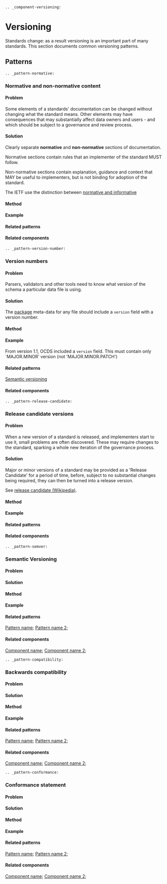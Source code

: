 ```eval_rst
.. _component-versioning:
```
# Versioning 

Standards change: as a result versioning is an important part of many standards. This section documents common versioning patterns. 

## Patterns

```eval_rst
.. _pattern-normative:
```

### Normative and non-normative content

#### Problem

Some elements of a standards' documentation can be changed without changing what the standard means. Other elements may have consequences that may substantially affect data owners and users - and which should be subject to a governance and review process. 

#### Solution

Clearly separate **normative** and **non-normative** sections of documentation. 

Normative sections contain rules that an implementer of the standard MUST follow.

Non-normative sections contain explanation, guidance and context that MAY be useful to implementers, but is not binding for adoption of the standard. 

The IETF use the distinction between [normative and informative](https://www.ietf.org/iesg/statement/normative-informative.html)

#### Method

#### Example

#### Related patterns

#### Related components


```eval_rst
.. _pattern-version-number:
```

### Version numbers

#### Problem

Parsers, validators and other tools need to know what version of the schema a particular data file is using.

#### Solution

The [package](pattern-packaging) meta-data for any file should include a `version` field with a version number. 

#### Method

#### Example

From version 1.1, OCDS included a `version` field. This must contain only `MAJOR.MINOR' version (not 'MAJOR.MINOR.PATCH')

#### Related patterns

[Semantic versioning](pattern-semver)

#### Related components



```eval_rst
.. _pattern-release-candidate:
```

### Release candidate versions

#### Problem

When a new version of a standard is released, and implementers start to use it, small problems are often discovered. These may require changes to the standard, sparking a whole new iteration of the governance process.

#### Solution

Major or minor versions of a standard may be provided as a 'Release Candidate' for a period of time, before, subject to no substantial changes being required, they can then be turned into a release version. 

See [release candidate (Wikipedia)](https://en.wikipedia.org/wiki/Software_release_life_cycle#Release_candidate). 

#### Method

#### Example

#### Related patterns

#### Related components



```eval_rst
.. _pattern-semver:
```

### Semantic Versioning

#### Problem



#### Solution

#### Method

#### Example

#### Related patterns

[Pattern name](pattern-slug); [Pattern name 2](pattern-slug-2); 

#### Related components

[Component name](component-slug); [Component name 2](component-slug-2); 





```eval_rst
.. _pattern-compatibility:
```

### Backwards compatibility 

#### Problem

#### Solution

#### Method

#### Example

#### Related patterns

[Pattern name](pattern-slug); [Pattern name 2](pattern-slug-2); 

#### Related components

[Component name](component-slug); [Component name 2](component-slug-2); 






```eval_rst
.. _pattern-conformance:
```

### Conformance statement

#### Problem

#### Solution

#### Method

#### Example

#### Related patterns

[Pattern name](pattern-slug); [Pattern name 2](pattern-slug-2); 

#### Related components

[Component name](component-slug); [Component name 2](component-slug-2); 



